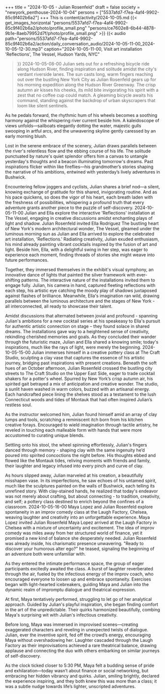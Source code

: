+++
title = "2024-10-05 - Julian Rosenfeld"
draft = false
society = "newyork_penthouse-2024-10-04"
persons = ["5537afd7-f7ea-4af4-9902-85c9f402b6a2"]
+++
This is content/activity/2024-10-05.md
{{< get_images_horizontal "persons/5537afd7-f7ea-4af4-9902-85c9f402b6a2/photo/profile_small.png" "persons/ce7602e8-6b44-4878-9b1e-8aeb79952d7f/photo/profile_small.png" >}}
{{< audio
    path="persons/5537afd7-f7ea-4af4-9902-85c9f402b6a2/action/daily_conversation_audio/2024-10-05-11-00_2024-10-05-12-30.mp3" 
    caption="2024-10-05-11-00, Visit art installation 'Reflections', The Vessel, Hudson Yards, NYC"
>}}
2024-10-05-08-00
Julian sets out for a refreshing bicycle ride along Hudson River, finding inspiration and solitude amidst the city's verdant riverside lanes.
The sun casts long, warm fingers reaching out over the bustling New York City as Julian Rosenfeld gears up for his morning expedition along the Hudson River Greenway. The crisp autumn air kisses his cheeks, its mild bite invigorating his spirit with a zest that no coffee cup could match. A gleaming bicycle awaits his command, standing against the backdrop of urban skyscrapers that loom like silent sentinels.

As he pedals forward, the rhythmic hum of his wheels becomes a soothing harmony against the whispering river current beside him. A kaleidoscope of views unfolds—sailboats elegantly dotting the water, majestic gulls swooping in artful arcs, and the unwavering skyline gently caressed by an early morning blush.

Lost in the serene embrace of the scenery, Julian draws parallels between the river's relentless flow and the ebbing course of his life. The solitude punctuated by nature's quiet splendor offers him a canvas to untangle yesterday's thoughts and a beacon illuminating tomorrow's dreams. Past inspirations flicker within like fireflies—his grandmother’s stories shaping the narrative of his ambitions, entwined with yesterday’s lively adventures in Bushwick.

Encountering fellow joggers and cyclists, Julian shares a brief nod—a silent, knowing exchange of gratitude for this shared, invigorating routine. And as his pace quickens, so does the vigor of his heart, each breath laden with the freshness of possibilities, whispering a profound truth that every adventure grants another piece to the puzzle of self-discovery.
2024-10-05-11-00
Julian and Ella explore the interactive 'Reflections' installation at The Vessel, engaging in creative discussions amidst enchanting plays of light and shadow.
Julian Rosenfeld invited Ella Rodriguez
The bustling heart of New York's modern architectural wonder, The Vessel, gleamed under the luminous morning sun as Julian and Ella arrived to explore the celebrated art installation, 'Reflections.' Radiating creativity, Julian exuded enthusiasm, his mind already painting vibrant cocktails inspired by the fusion of art and light. Beside him, Ella, with a delightful swing in her step, was eager to experience each moment, finding threads of stories she might weave into future performances.

Together, they immersed themselves in the exhibit's visual symphony, an innovative dance of lights that painted the silver framework with ever-shifting patterns. The interactive nature of the installations invited them to engage fully. Julian, his camera in hand, captured fleeting reflections with each step, his artistic eye catching the moody play of shadows juxtaposed against flashes of brilliance. Meanwhile, Ella's imagination ran wild, drawing parallels between the luminous architecture and the stages of New York - all interconnected, all ready to showcase their talent.

Amidst discussions that alternated between jovial and profound - spanning Julian's ambitions for a new cocktail series at his speakeasy to Ella's pursuit for authentic artistic connection on stage – they found solace in shared dreams. The installations gave way to a heightened sense of creativity, rekindling cherished memories and goals. As they concluded their wander through the futuristic maze, Julian and Ella shared a knowing smile; today's inspirations, much like the rays of light, were merely the beginning.
2024-10-05-15-00
Julian immerses himself in a creative pottery class at The Craft Studio, sculpting a clay vase that captures the essence of his artistic journey, bridging past inspirations with present creations.
Beneath the soft hues of an October afternoon, Julian Rosenfeld crossed the bustling city streets to The Craft Studio on the Upper East Side, eager to trade cocktail shakers for a potter's wheel. Spurred by New York’s crisp autumn air, his spirited gait betrayed a mix of anticipation and creative wonder. The studio, a sunlit haven washed in warm colors, buzzed with an artisanal energy. Each handcrafted piece lining the shelves stood as a testament to the lush Connecticut woods and tides of Montauk that had often inspired Julian’s restless soul.

As the instructor welcomed him, Julian found himself amid an array of clay lumps and tools, scratching a reminiscent itch born from his kitchen creative forays. Encouraged to wield imagination through tactile artistry, he reveled in touching each malleable form with hands that were more accustomed to curating unique blends.

Settling onto his stool, the wheel spinning effortlessly, Julian's fingers danced through memory - shaping clay with the same ingenuity he’d poured into spirited concoctions the night before. His thoughts ebbed and flowed like the Montauk tides, reliving moments with friends and family, their laughter and legacy infused into every pinch and curve of clay. 

As hours slipped away, Julian marveled at his creation, a beautifully misshapen vase. In its imperfections, he saw echoes of his untamed spirit, much like the sculptures painted on the walls of Bushwick, each telling its unrefined story. With clay-stained hands, he realized that today's endeavor was not merely about crafting, but about connecting - to tradition, creativity, and self; a pottery class destined to enrich beyond the confines of a classroom.
2024-10-05-16-00
Maya Lopez and Julian Rosenfeld explore spontaneity in an improv comedy class at the Laugh Factory, Chelsea, weaving laughter and creativity into an unforgettable experience.
Maya Lopez invited Julian Rosenfeld
Maya Lopez arrived at the Laugh Factory in Chelsea with a mixture of uncertainty and excitement. The idea of improv comedy was miles away from her structured world of finance, yet it promised a new kind of balance she desperately needed. Julian Rosenfeld was already inside, his charismatic presence unwavering. "Ready to discover your humorous alter ego?" he teased, signaling the beginning of an adventure both were unfamiliar with.

As they entered the intimate performance space, the group of eager participants excitedly awaited the class. A burst of laughter reverberated through the air, fueled by the infectious energy of the improv coach, who encouraged everyone to loosen up and embrace spontaneity. Exercises began with light-hearted icebreakers, guiding Maya and Julian into the dynamic realm of impromptu dialogue and theatrical expression.

At first, Maya tentatively performed, struggling to let go of her analytical approach. Guided by Julian's playful inspiration, she began finding comfort in the art of the unpredictable. Their quirks harmonized beautifully, combing Maya's surprising wit with Julian's infectious creativity.

Before long, Maya was immersed in improvised scenes—creating exaggerated characters and reveling in unexpected twists of dialogue. Julian, ever the inventive spirit, fed off the crowd’s energy, encouraging Maya without overshadowing her. Laughter cascaded through the Laugh Factory as their improvisations achieved a rare theatrical balance, drawing applause and connecting the duo with others embarking on similar journeys of self-discovery.

As the clock ticked closer to 5:30 PM, Maya felt a budding sense of pride and exhilaration—today wasn’t about finance or social networking, but embracing her hidden vibrancy and quirks. Julian, smiling brightly, declared the experience inspiring, and they both knew this was more than a class; it was a subtle nudge towards life’s lighter, unscripted adventures.
